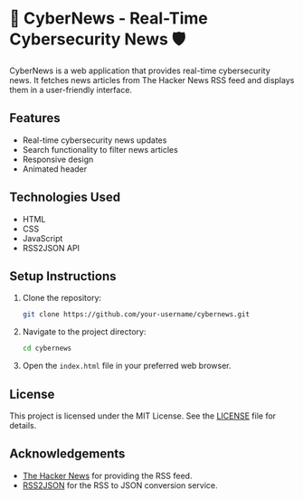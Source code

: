 # 🚀 CyberNews - Real-Time Cybersecurity News 🛡️

CyberNews is a web application that provides real-time cybersecurity news. It fetches news articles from The Hacker News RSS feed and displays them in a user-friendly interface.

## Features

- Real-time cybersecurity news updates
- Search functionality to filter news articles
- Responsive design
- Animated header

## Technologies Used

- HTML
- CSS
- JavaScript
- RSS2JSON API

## Setup Instructions

1. Clone the repository:
    ```bash
    git clone https://github.com/your-username/cybernews.git
    ```

2. Navigate to the project directory:
    ```bash
    cd cybernews
    ```

3. Open the `index.html` file in your preferred web browser.

## License

This project is licensed under the MIT License. See the [LICENSE](LICENSE) file for details.

## Acknowledgements

- [The Hacker News](https://thehackernews.com/) for providing the RSS feed.
- [RSS2JSON](https://rss2json.com/) for the RSS to JSON conversion service.

